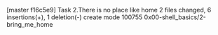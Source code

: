 [master f16c5e9] Task 2.There is no place like home
 2 files changed, 6 insertions(+), 1 deletion(-)
 create mode 100755 0x00-shell_basics/2-bring_me_home
